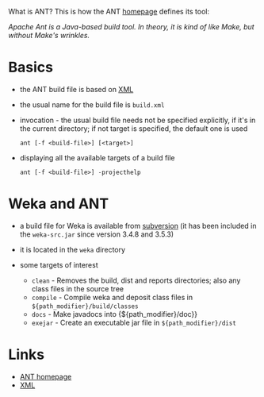 What is ANT? This is how the ANT [homepage](http://ant.apache.org/) defines its tool:

*Apache Ant is a Java-based build tool. In theory, it is kind of like Make, but without Make's wrinkles.*

# Basics

* the ANT build file is based on [XML](http://www.w3.org/XML/)
* the usual name for the build file is `build.xml`
* invocation - the usual build file needs not be specified explicitly, if it's in the current directory; if not target is specified, the default one is used

  ```
  ant [-f <build-file>] [<target>]
  ```

* displaying all the available targets of a build file

  ```
  ant [-f <build-file>] -projecthelp
  ```

# Weka and ANT

* a build file for Weka is available from [subversion](subversion.md) (it has been included in the `weka-src.jar` since version 3.4.8 and 3.5.3)
* it is located in the `weka` directory
* some targets of interest

  * `clean` - Removes the build, dist and reports directories; also any class files in the source tree
  * `compile` - Compile weka and deposit class files in `${path_modifier}/build/classes`
  * `docs` - Make javadocs into {${path_modifier}/doc}}
  * `exejar` - Create an executable jar file in `${path_modifier}/dist`


# Links

* [ANT homepage](http://ant.apache.org/)
* [XML](http://www.w3.org/XML/)

